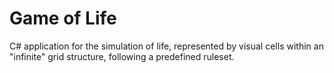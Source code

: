 # Game of Life
C# application for the simulation of life, represented by visual cells within an "infinite" grid structure, following a predefined ruleset.
